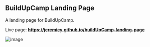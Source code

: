 ## BuildUpCamp Landing Page

A landing page for BuildUpCamp.

Live page: **<https://jeremiey.github.io/buildUpCamp-landing-page>**

![image](https://user-images.githubusercontent.com/87664239/177961333-1fbee2e5-ea5f-4254-9f2e-fab4e65dcd2a.png)
